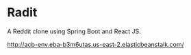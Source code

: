 # Radit

A Reddit clone using Spring Boot and React JS.

http://acb-env.eba-b3m6utas.us-east-2.elasticbeanstalk.com/
